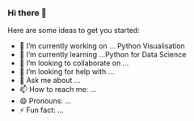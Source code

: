 ### Hi there 👋


Here are some ideas to get you started:

- 🔭 I’m currently working on ... Python Visualisation
- 🌱 I’m currently learning ...Python for Data Science
- 👯 I’m looking to collaborate on ...
- 🤔 I’m looking for help with ...
- 💬 Ask me about ...
- 📫 How to reach me: ...
- 😄 Pronouns: ...
- ⚡ Fun fact: ...
